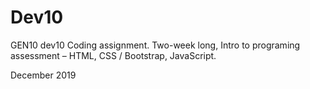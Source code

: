 # Dev10
GEN10 dev10 Coding assignment. Two-week long, Intro to programing assessment – HTML, CSS / Bootstrap, JavaScript.

December 2019
